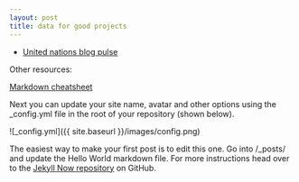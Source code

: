 ```yaml
---
layout: post
title: data for good projects
---
```



* [United nations blog pulse](http://www.unglobalpulse.org/pulse-labs)


Other resources:

[Markdown cheatsheet](https://raw.githubusercontent.com/barryclark/www.jekyllnow.com/gh-pages/_posts/2014-6-19-Markdown-Style-Guide.md)






Next you can update your site name, avatar and other options using the _config.yml file in the root of your repository (shown below).

![_config.yml]({{ site.baseurl }}/images/config.png)

The easiest way to make your first post is to edit this one. Go into /_posts/ and update the Hello World markdown file. For more instructions head over to the [Jekyll Now repository](https://github.com/barryclark/jekyll-now) on GitHub.